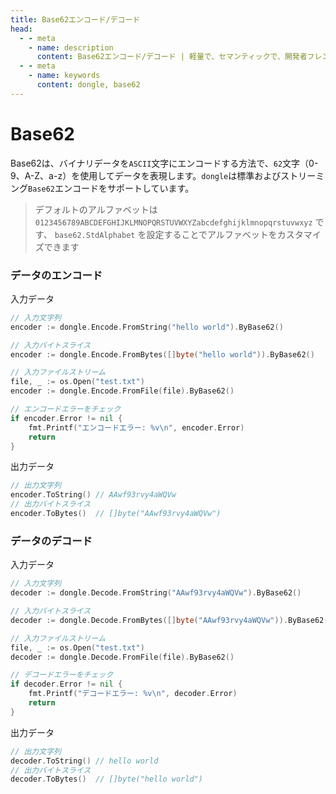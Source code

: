 ```yaml
---
title: Base62エンコード/デコード
head:
  - - meta
    - name: description
      content: Base62エンコード/デコード | 軽量で、セマンティックで、開発者フレンドリーなgolang エンコード&暗号ライブラリ
  - - meta
    - name: keywords
      content: dongle, base62
---
```


# Base62

Base62は、バイナリデータを`ASCII`文字にエンコードする方法で、`62`文字（0-9、A-Z、a-z）を使用してデータを表現します。`dongle`は標準およびストリーミング`Base62`エンコードをサポートしています。

> デフォルトのアルファベットは `0123456789ABCDEFGHIJKLMNOPQRSTUVWXYZabcdefghijklmnopqrstuvwxyz` です、
> `base62.StdAlphabet` を設定することでアルファベットをカスタマイズできます

### データのエンコード

入力データ

```go
// 入力文字列
encoder := dongle.Encode.FromString("hello world").ByBase62()

// 入力バイトスライス
encoder := dongle.Encode.FromBytes([]byte("hello world")).ByBase62()

// 入力ファイルストリーム
file, _ := os.Open("test.txt")
encoder := dongle.Encode.FromFile(file).ByBase62()

// エンコードエラーをチェック
if encoder.Error != nil {
	fmt.Printf("エンコードエラー: %v\n", encoder.Error)
	return
}
```

出力データ

```go
// 出力文字列
encoder.ToString() // AAwf93rvy4aWQVw
// 出力バイトスライス
encoder.ToBytes()  // []byte("AAwf93rvy4aWQVw")
```

### データのデコード

入力データ

```go
// 入力文字列
decoder := dongle.Decode.FromString("AAwf93rvy4aWQVw").ByBase62()

// 入力バイトスライス
decoder := dongle.Decode.FromBytes([]byte("AAwf93rvy4aWQVw")).ByBase62()

// 入力ファイルストリーム
file, _ := os.Open("test.txt")
decoder := dongle.Decode.FromFile(file).ByBase62()

// デコードエラーをチェック
if decoder.Error != nil {
	fmt.Printf("デコードエラー: %v\n", decoder.Error)
	return
}
```

出力データ

```go
// 出力文字列
decoder.ToString() // hello world
// 出力バイトスライス
decoder.ToBytes()  // []byte("hello world")
```

 